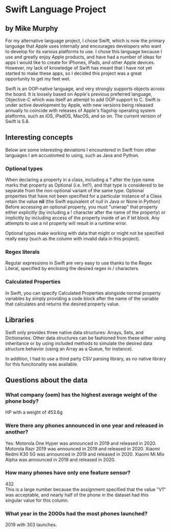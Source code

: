 # Swift Language Project  
## by Mike Murphy  

For my alternative language project, I chose Swift, which is now the primary language that Apple uses internally and encourages developers who want to develop for its various platforms to use.  I chose this language because I use and greatly enjoy Apple products, and have had a number of ideas for apps I would like to create for iPhones, iPads, and other Apple devices.  However, my lack of knowledge of Swift has meant that I have not yet started to make these apps, so I decided this project was a great opportunity to get my feet wet.  

Swift is an OOP-native language, and very strongly supports objects across the board.  It is loosely based on Apple's previous preferred language, Objective-C which was itself an attempt to add OOP support to C.  Swift is under active development by Apple, with new versions being released annually to coincide with releases of Apple's flagship operating system platforms, such as iOS, iPadOS, MacOS, and so on.  The current version of Swift is 5.8.  

## Interesting concepts
Below are some interesting deviations I encountered in Swift from other languages I am accustomed to using, such as Java and Python.  

### Optional types
When declaring a property in a class, including a ? after the type name marks that property as Optional (i.e. Int?), and that type is considered to be separate from the non-optional variant of the same type.  Optional properties that have not been specified for a particular instance of a Class retain the value **nil** (the Swift equivalent of null in Java or None in Python)  Before accessing an optional property, you must "unwrap" that property either explicitly (by including a ! character after the name of the property) or implicitly by including access of the property inside of an if let block.  Any attempts to use a nil property will result in a runtime error.

Optional types make working with data that might or might not be specified really easy (such as the column with invalid data in this project).

### Regex literals
Regular expressions in Swift are very easy to use thanks to the Regex Literal, specified by enclosing the desired regex in / characters.

### Calculated Properties
In Swift, you can specify Calculated Properties alongside normal property variables by simply providing a code block after the name of the variable that calculates and returns the desired property value.

## Libraries
Swift only provides three native data structures: Arrays, Sets, and Dictionaries.  Other data structures can be fashioned from these either using inheritance or by using included methods to simulate the desired data structure behavior (using an Array as a Queue, for instance).

In addition, I had to use a third party CSV parsing library, as no native library for this funcitonality was available.

## Questions about the data

### What company (oem) has the highest average weight of the phone body?
HP with a weight of 453.6g

### Were there any phones announced in one year and released in another?
Yes:
Motorola One Hyper was announced in 2019 and released in 2020.
Motorola Razr 2019 was announced in 2019 and released in 2020.
Xiaomi Redmi K30 5G was announced in 2019 and released in 2020.
Xiaomi Mi Mix Alpha was announced in 2019 and released in 2020.

### How many phones have only one feature sensor?
432  
This is a large number because the assignment specified that the value "V1" was acceptable, and nearly half of the phone in the dataset had this singular value for this column.

### What year in the 2000s had the most phones launched?
2019 with 303 launches.

